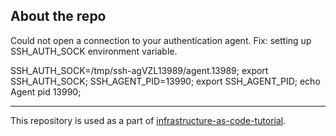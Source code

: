## About the repo

Could not open a connection to your authentication agent.
Fix: setting up SSH_AUTH_SOCK environment variable.

SSH_AUTH_SOCK=/tmp/ssh-agVZL13989/agent.13989; export SSH_AUTH_SOCK;
SSH_AGENT_PID=13990; export SSH_AGENT_PID;
echo Agent pid 13990;

------------------------

This repository is used as a part of [infrastructure-as-code-tutorial](https://github.com/Artemmkin/infrastructure-as-code-tutorial).
